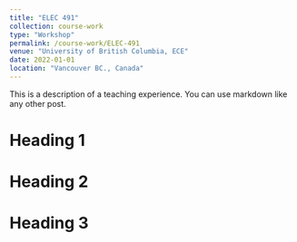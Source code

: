 ```yaml
---
title: "ELEC 491"
collection: course-work
type: "Workshop"
permalink: /course-work/ELEC-491
venue: "University of British Columbia, ECE"
date: 2022-01-01
location: "Vancouver BC., Canada"
---
```


This is a description of a teaching experience. You can use markdown like any other post.

Heading 1
======

Heading 2
======

Heading 3
======
